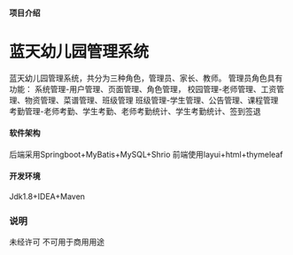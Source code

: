 #### 项目介绍
# 蓝天幼儿园管理系统 #

蓝天幼儿园管理系统，共分为三种角色，管理员、家长、教师。
管理员角色具有功能：
系统管理-用户管理、页面管理、角色管理，
校园管理-老师管理、工资管理、物资管理、菜谱管理、班级管理
班级管理-学生管理、公告管理、课程管理
考勤管理-老师考勤、学生考勤、老师考勤统计、学生考勤统计、签到签退

#### 软件架构
后端采用Springboot+MyBatis+MySQL+Shrio
前端使用layui+html+thymeleaf


#### 开发环境
Jdk1.8+IDEA+Maven

### 说明
未经许可 不可用于商用用途
